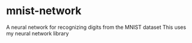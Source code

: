 # mnist-network
A neural network for recognizing digits from the MNIST dataset
This uses my neural network library
